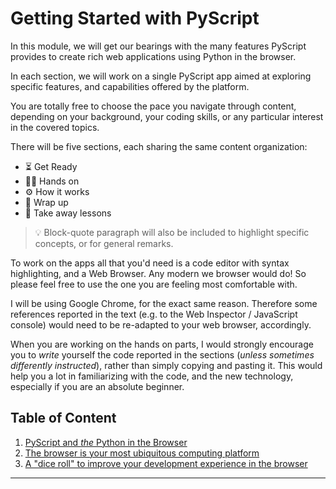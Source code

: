 # Getting Started with PyScript

In this module, we will get our bearings with the many features PyScript provides to create
rich web applications using Python in the browser.

In each section, we will work on a single PyScript app aimed at exploring specific
features, and capabilities offered by the platform.

You are totally free to choose the pace you navigate through content, depending on your
background, your coding skills, or any particular interest in the covered topics.

There will be five sections, each sharing the same content organization:
- ⏳ Get Ready
- 🧑‍💻 Hands on
- ⚙️ How it works
- 🎁 Wrap up
- 🥡 Take away lessons

> 💡 Block-quote paragraph will also be included to highlight specific concepts, or for general remarks.

To work on the apps all that you'd need is a code editor with syntax highlighting, and a Web Browser. 
Any modern we browser would do! So please feel free to use the one you are feeling 
most comfortable with.

I will be using Google Chrome, for the exact same reason. Therefore some references reported
in the text (e.g. to the Web Inspector / JavaScript console) would need to be re-adapted
to your web browser, accordingly.

When you are working on the hands on parts, I would strongly encourage you to _write_ yourself
the code reported in the sections (_unless sometimes differently instructed_), rather than simply
copying and pasting it. This would help you a lot in familiarizing with the code, and the new
technology, especially if you are an absolute beginner.

## Table of Content

1. [PyScript and _the_ Python in the Browser](./01_python_in_the_browser/python_in_the_browser.md)
2. [The browser is your most ubiquitous computing platform](./02_pyodide/browser_as_computing_platform.md)
3. [A "dice roll" to improve your development experience in the browser](./03_pyscript_com/better_dev_experience.md)
<!-- 4. [Reading Excel (`.xls`) files with PyScript](./04_pyscript_and_excel/04_pyscript_excel.md) -->

---
